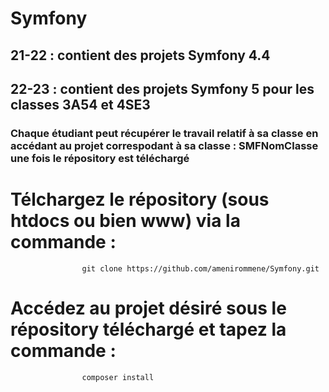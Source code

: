 # Symfony 
## 21-22 : contient des projets Symfony 4.4 
## 22-23 : contient des projets Symfony 5 pour les classes 3A54 et 4SE3
### Chaque étudiant peut récupérer le travail relatif à sa classe en accédant au projet correspodant à sa classe : SMFNomClasse une fois le répository est téléchargé

# Télchargez le répository (sous htdocs ou bien www) via la commande : 
                    git clone https://github.com/amenirommene/Symfony.git
# Accédez au projet désiré sous le répository téléchargé et tapez la commande :
                    composer install


